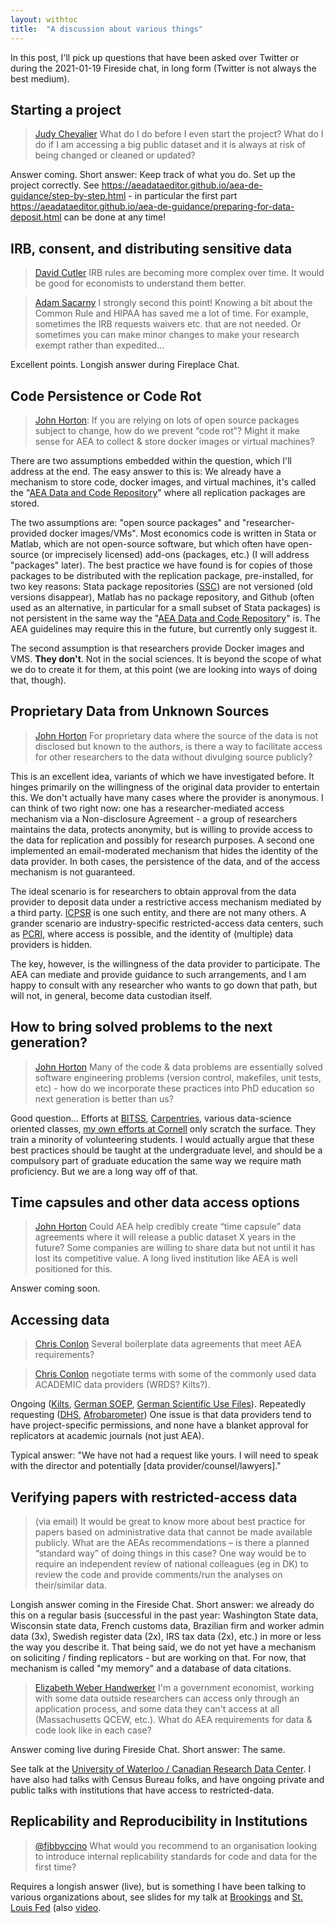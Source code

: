 ```yaml
---
layout: withtoc
title:  "A discussion about various things"
---
```


In this post, I'll pick up questions that have been asked over Twitter or during the 2021-01-19 Fireside chat, in long form (Twitter is not always the best medium).

## Starting a project

> [Judy Chevalier](https://twitter.com/judy_chevalier/status/1346259253955354624) What do I do before I even start the project? What do I do if I am accessing a big public dataset and it is always at risk of being changed or cleaned or updated?

Answer coming. Short answer: Keep track of what you do. Set up the project correctly. See  https://aeadataeditor.github.io/aea-de-guidance/step-by-step.html - in particular the first part https://aeadataeditor.github.io/aea-de-guidance/preparing-for-data-deposit.html can be done at any time!

## IRB, consent, and distributing sensitive data

> [David Cutler](https://twitter.com/Cutler_econ/status/1346261440899018752) IRB rules are becoming more complex over time. It would be good for economists to understand them better.

> [Adam Sacarny](https://twitter.com/asacarny/status/1346262290354614274) I strongly second this point! Knowing a bit about the Common Rule and HIPAA has saved me a lot of time. For example, sometimes the IRB requests waivers etc. that are not needed. Or sometimes you can make minor changes to make your research exempt rather than expedited…


Excellent points. Longish answer during Fireplace Chat.

## Code Persistence or Code Rot

> [John Horton](https://twitter.com/johnjhorton/status/1346260871429971970): If you are relying on lots of open source packages subject to change, how do we prevent “code rot”? Might it make sense for AEA to collect & store docker images or virtual machines?

There are two assumptions embedded within the question, which I'll address at the end. The easy answer to this is: We already have a mechanism to store code, docker images, and virtual machines, it's called the "[AEA Data and Code Repository](https://www.openicpsr.org/openicpsr/search/aea/studies)" where all replication packages are stored.

The two assumptions are: "open source packages" and "researcher-provided docker images/VMs". Most economics code is written in Stata or Matlab, which are not open-source software, but which often have open-source (or imprecisely licensed) add-ons (packages, etc.) (I will address "packages" later). The best practice we have found is for copies of those packages to be distributed with the replication package, pre-installed, for two key reasons: Stata package repositories ([SSC](https://ideas.repec.org/s/boc/bocode.html)) are not versioned (old versions disappear), Matlab has no package repository, and Github (often used as an alternative, in particular for a small subset of Stata packages) is not persistent in the same way the "[AEA Data and Code Repository](https://www.openicpsr.org/openicpsr/search/aea/studies)" is. The AEA guidelines may require this in the future, but currently only suggest it.

The second assumption is that researchers provide Docker images and VMS. **They don't**. Not in the social sciences. It is beyond the scope of what we do to create it for them, at this point (we are looking into ways of doing that, though). 

## Proprietary Data from Unknown Sources

> [John Horton](https://twitter.com/johnjhorton/status/1346261392983285761) For proprietary data where the source of the data is not disclosed but known to the authors, is there a way to facilitate access for other researchers to the data without divulging source publicly?

This is an excellent idea, variants of which we have investigated before. It hinges primarily on the willingness of the original data provider to entertain this. We don't actually have many cases where the provider is anonymous. I can think of two right now: one has a researcher-mediated access mechanism via a Non-disclosure Agreement - a group of researchers maintains the data, protects anonymity, but is willing to provide access to the data for replication and possibly for research purposes. A second one implemented an email-moderated mechanism that hides the identity of the data provider. In both cases, the persistence of the data, and of the access mechanism is not guaranteed. 

The ideal scenario is for researchers to obtain approval from the data provider to deposit data under a restrictive access mechanism mediated by a third party. [ICPSR](https://www.icpsr.umich.edu/web/pages/ICPSR/access/restricted/) is one such entity, and there are not many others. A grander scenario are industry-specific restricted-access data centers, such as [PCRI](http://www.privatecapitalresearchinstitute.org/research.php), where access is possible, and the identity of (multiple) data providers is hidden.

The key, however, is the willingness of the data provider to participate. The AEA can mediate and provide guidance to such arrangements, and I am happy to consult with any researcher who wants to go down that path, but will not, in general, become data custodian itself.

## How to bring solved problems to the next generation?

> [John Horton](https://twitter.com/johnjhorton/status/1346262118904029184) Many of the code & data problems are essentially solved software engineering problems (version control, makefiles, unit tests, etc) - how do we incorporate these practices into PhD education so next generation is better than us?

Good question... Efforts at [BITSS](https://bitss.github.io/ACRE/), [Carpentries](https://carpentries.org/), various data-science oriented classes, [my own efforts at Cornell](https://labordynamicsinstitute.github.io/computing4economists/web/#/) only scratch the surface. They train a minority of volunteering students. I would actually argue that these best practices should be taught at the undergraduate level, and should be a compulsory part of graduate education the same way we require math proficiency. But we are a long way off of that.

## Time capsules and other data access options

> [John Horton](https://twitter.com/johnjhorton/status/1346263273432354816) Could AEA help credibly create “time capsule” data agreements where it will release a public dataset X years in the future? Some companies are willing to share data but not until it has lost its competitive value. A long lived institution like AEA is well positioned for this.

Answer coming soon.

## Accessing data


> [Chris Conlon](https://twitter.com/conlon_chris/status/1346473098518773760) Several boilerplate data agreements that meet AEA requirements?

> [Chris Conlon](https://twitter.com/conlon_chris/status/1346474319283593218) negotiate terms with some of the commonly used data ACADEMIC data providers (WRDS? Kilts?).

Ongoing ([Kilts](https://marketingdata.chicagobooth.edu/Anonymous/Welcome), [German SOEP](https://www.diw.de/en/diw_02.c.238223.en/soep_conditions.html#614607), [German Scientific Use Files](https://fdz.iab.de/en/FDZ_Data_Access/FDZ_Scientific_Use_Files.aspx)). Repeatedly requesting ([DHS](https://dhsprogram.com/data/), [Afrobarometer](https://www.afrobarometer.org/)) One issue is that data providers tend to have project-specific permissions, and none have a blanket approval for replicators at academic journals (not just AEA). 

Typical answer: "We have not had a request like yours. I will need to speak with the director and potentially [data provider/counsel/lawyers]." 

## Verifying papers with restricted-access data

> (via email) It would be great to know more about best practice for papers based on administrative data that cannot be made available publicly. What are the AEAs recommendations – is there a planned “standard way” of doing things in this case? One way would be to require an independent review of national colleagues (eg in DK) to review the code and provide comments/run the analyses on their/similar data.

Longish answer coming in the Fireside Chat. Short answer: we already do this on a regular basis (successful in the past year: Washington State data, Wisconsin state data, French customs data, Brazilian firm and worker admin data (3x), Swedish register data (2x), IRS tax data (2x), etc.) in more or less the way you describe it. That being said, we do not yet have a mechanism on soliciting / finding replicators - but are working on that. For now, that mechanism is called "my memory" and a database of data citations.

> [Elizabeth Weber Handwerker](https://twitter.com/ElizWebHand/status/1346258970827218946) I'm a government economist, working with some data outside researchers can access only through an application process, and some data they can't access at all (Massachusetts QCEW, etc.). What do AEA requirements for data & code look like in each case?

Answer coming live during Fireside Chat. Short answer: The same. 

See talk at the [University of Waterloo / Canadian Research Data Center](https://doi.org/10.5281/zenodo.4250890). I have also had talks with Census Bureau folks, and have ongoing private and public talks with institutions that have access to restricted-data.

## Replicability and Reproducibility in Institutions

> [@fibbyccino](https://twitter.com/fibbyccino/status/1346262249854275585) What would you recommend to an organisation looking to introduce internal replicability standards for code and data for the first time?

Requires a longish answer (live), but is something I have been talking to various organizations about, see slides for my talk at [Brookings](https://doi.org/10.5281/zenodo.4311917) and [St. Louis Fed](https://doi.org/10.5281/zenodo.4281633) (also [video](https://research.stlouisfed.org/conferences/beyond-the-numbers/). 